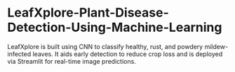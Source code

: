 # LeafXplore-Plant-Disease-Detection-Using-Machine-Learning
LeafXplore is built using CNN to classify healthy, rust, and powdery mildew-infected leaves. It aids early detection to reduce crop loss and is deployed via Streamlit for real-time image predictions.
